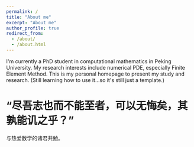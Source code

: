 ```yaml
---
permalink: /
title: "About me"
excerpt: "About me"
author_profile: true
redirect_from: 
  - /about/
  - /about.html
---
```


I'm currently a PhD student in computational mathematics in Peking University. My research interests include numerical PDE, especially Finite Element Method. This is my personal homepage to present my study and research.
(Still learning how to use it...so it's still just a template.)

“尽吾志也而不能至者，可以无悔矣，其孰能讥之乎？”
==

与热爱数学的诸君共勉。
